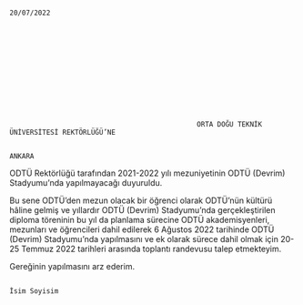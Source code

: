                                                                                                                        20/07/2022













                                                  ORTA DOĞU TEKNİK ÜNİVERSİTESİ REKTÖRLÜĞÜ’NE
                                                                               
                                                                                  ANKARA


ODTÜ Rektörlüğü tarafından 2021-2022 yılı mezuniyetinin ODTÜ (Devrim) Stadyumu’nda 
yapılmayacağı duyuruldu. 

Bu sene ODTÜ’den mezun olacak bir öğrenci olarak ODTÜ’nün kültürü hâline gelmiş ve yıllardır ODTÜ (Devrim) Stadyumu’nda gerçekleştirilen diploma töreninin bu yıl da planlama sürecine ODTÜ akademisyenleri, mezunları ve öğrencileri dahil edilerek 6 Ağustos 2022 tarihinde ODTÜ (Devrim) Stadyumu’nda yapılmasını ve ek olarak sürece dahil olmak için 20-25 Temmuz 2022 tarihleri arasında toplantı randevusu talep etmekteyim. 

Gereğinin yapılmasını arz ederim.


                                                                                                




                                                                                                                     İsim Soyisim
